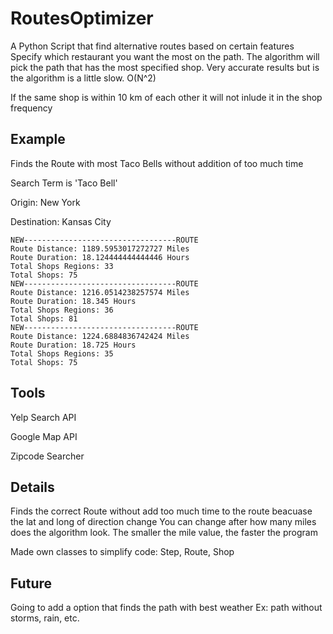 # RoutesOptimizer

A Python Script that find alternative routes based on certain features
Specify which restaurant you want the most on the path. 
The algorithm will pick the path that has the most specified shop.
Very accurate results but is the algorithm is a little slow. O(N^2)

If the same shop is within 10 km of each other it will not inlude it in the shop frequency

## Example
Finds the Route with most Taco Bells without addition of too much time

Search Term is 'Taco Bell'

Origin: New York 

Destination: Kansas City
```
NEW----------------------------------ROUTE
Route Distance: 1189.5953017272727 Miles
Route Duration: 18.124444444444446 Hours
Total Shops Regions: 33
Total Shops: 75
NEW----------------------------------ROUTE
Route Distance: 1216.0514238257574 Miles
Route Duration: 18.345 Hours
Total Shops Regions: 36
Total Shops: 81
NEW----------------------------------ROUTE
Route Distance: 1224.6884836742424 Miles
Route Duration: 18.725 Hours
Total Shops Regions: 35
Total Shops: 75

```

## Tools
Yelp Search API

Google Map API

Zipcode Searcher

## Details
Finds the correct Route without add too much time to the route beacuase the lat and long of direction change
You can change after how many miles does the algorithm look. The smaller the mile value, the faster the program

Made own classes to simplify code: Step, Route, Shop
## Future
Going to add a option that finds the path with best weather Ex: path without storms, rain, etc.


